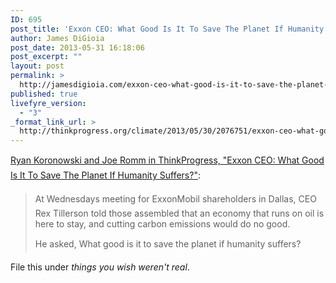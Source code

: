 ```yaml
---
ID: 695
post_title: 'Exxon CEO: What Good Is It To Save The Planet If Humanity Suffers?'
author: James DiGioia
post_date: 2013-05-31 16:18:06
post_excerpt: ""
layout: post
permalink: >
  http://jamesdigioia.com/exxon-ceo-what-good-is-it-to-save-the-planet-if-humanity-suffers/
published: true
livefyre_version:
  - "3"
_format_link_url: >
  http://thinkprogress.org/climate/2013/05/30/2076751/exxon-ceo-what-good-is-it-to-save-the-planet-if-humanity-suffers/
---
```

[Ryan Koronowski and Joe Romm in ThinkProgress, "Exxon CEO: What Good Is It To Save The Planet If Humanity Suffers?"][1]:

> At Wednesdays meeting for ExxonMobil shareholders in Dallas, CEO Rex Tillerson told those assembled that an economy that runs on oil is here to stay, and cutting carbon emissions would do no good.
> 
> He asked, What good is it to save the planet if humanity suffers?

File this under *things you wish weren't real*.

 [1]: http://thinkprogress.org/climate/2013/05/30/2076751/exxon-ceo-what-good-is-it-to-save-the-planet-if-humanity-suffers/
